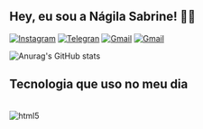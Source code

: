 
## Hey, eu sou a Nágila Sabrine! 🙋‍♀️

[![Instagram](https://img.shields.io/badge/Instagram-E4405F?style=for-the-badge&logo=instagram&logoColor=white)](https://www.instagram.com/sabrine_ns/)
[![Telegran](	https://img.shields.io/badge/Telegram-2CA5E0?style=for-the-badge&logo=telegram&logoColor=white)](https://web.telegram.org/k/)
[![Gmail](https://img.shields.io/badge/Gmail-D14836?style=for-the-badge&logo=gmail&logoColor=white)](https://mail.google.com/mail/u/1/#inbox)
[![Gmail](https://img.shields.io/badge/LinkedIn-0077B5?style=for-the-badge&logo=linkedin&logoColor=white)](https://www.linkedin.com/in/n%C3%A1gila-sabrine-bb2177180/)


![Anurag's GitHub stats](https://github-readme-stats.vercel.app/api?username=Nagila-dev&show_icons=true&theme=dark)

## Tecnologia que uso no meu dia

<div style="display: inline_block"><br/> 
  <img align= "center" alt="html5" src="https://img.shields.io/badge/MySQL-00000F?style=for-the-badge&logo=mysql&logoColor=white">
</div>
